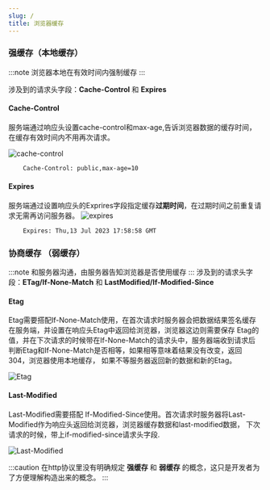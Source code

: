 ```yaml
---
slug: /
title: 浏览器缓存
---
```


### 强缓存（本地缓存）

:::note
浏览器本地在有效时间内强制缓存
:::

涉及到的请求头字段：**Cache-Control** 和 **Expires**

#### Cache-Control
服务端通过响应头设置cache-control和max-age,告诉浏览器数据的缓存时间，在缓存有效时间内不用再次请求。

![cache-control](/img/cache/cache-control.png)

```bash
    Cache-Control: public,max-age=10
```

#### Expires
服务端通过设置响应头的Exprires字段指定缓存**过期时间**，在过期时间之前重复请求无需再访问服务器。
![expires](/img/cache/expires.png)

```bash
    Expires: Thu,13 Jul 2023 17:58:58 GMT
```


### 协商缓存 （弱缓存）

:::note
和服务器沟通，由服务器告知浏览器是否使用缓存
:::
涉及到的请求头字段：**ETag/If-None-Match** 和 **LastModified/If-Modified-Since** 

#### Etag
Etag需要搭配If-None-Match使用，在首次请求时服务器会把数据结果签名缓存在服务端，并设置在响应头Etag中返回给浏览器，浏览器这边则需要保存
Etag的值，并在下次请求的时候带在If-None-Match的请求头中，服务器端收到请求后判断Etag和If-None-Match是否相等，如果相等意味着结果没有改变，返回304，浏览器使用本地缓存，
如果不等服务器返回新的数据和新的Etag。

![Etag](/img/cache/etag.png)


#### Last-Modified

Last-Modified需要搭配 If-Modified-Since使用。首次请求时服务器将Last-Modified作为响应头返回给浏览器，浏览器缓存数据和last-modified数据，
下次请求的时候，带上if-modified-since请求头字段.

![Last-Modified](/img/cache/last-modified.png)


:::caution
在http协议里没有明确规定 **强缓存** 和 **弱缓存** 的概念，这只是开发者为了方便理解构造出来的概念。
:::
